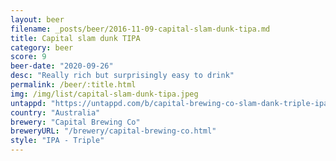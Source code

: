 ```yaml
---
layout: beer
filename: _posts/beer/2016-11-09-capital-slam-dunk-tipa.md
title: Capital slam dunk TIPA
category: beer
score: 9
beer-date: "2020-09-26"
desc: "Really rich but surprisingly easy to drink"
permalink: /beer/:title.html
img: /img/list/capital-slam-dunk-tipa.jpeg
untappd: "https://untappd.com/b/capital-brewing-co-slam-dank-triple-ipa/3967848"
country: "Australia"
brewery: "Capital Brewing Co"
breweryURL: "/brewery/capital-brewing-co.html"
style: "IPA - Triple"
---
```

